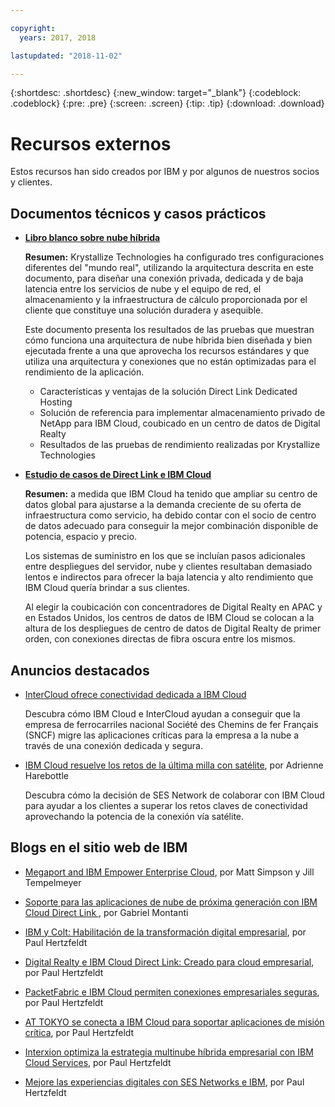 ```yaml
---

copyright:
  years: 2017, 2018

lastupdated: "2018-11-02"

---
```


{:shortdesc: .shortdesc}
{:new_window: target="_blank"}
{:codeblock: .codeblock}
{:pre: .pre}
{:screen: .screen}
{:tip: .tip}
{:download: .download}

# Recursos externos

Estos recursos han sido creados por IBM y por algunos de nuestros socios y clientes.

## Documentos técnicos y casos prácticos

* [**Libro blanco sobre nube híbrida**](https://public.dhe.ibm.com/cloud/bluemix/network/direct-link/ibm-hybrid-cloud-whitepaper.pdf)

    **Resumen:** Krystallize Technologies ha configurado tres configuraciones diferentes del "mundo real", utilizando la arquitectura descrita en este documento, para diseñar una conexión privada, dedicada y de baja latencia entre los servicios de nube y el equipo de red, el almacenamiento y la infraestructura de cálculo proporcionada por el cliente que constituye una solución duradera y asequible. 

    Este documento presenta los resultados de las pruebas que muestran cómo funciona una arquitectura de nube híbrida bien diseñada y bien ejecutada frente a una que aprovecha los recursos estándares y que utiliza una arquitectura y conexiones que no están optimizadas para el rendimiento de la aplicación.

     * Características y ventajas de la solución Direct Link Dedicated Hosting 
     * Solución de referencia para implementar almacenamiento privado de NetApp para IBM Cloud, coubicado en un centro de datos de Digital Realty 
     * Resultados de las pruebas de rendimiento realizadas por Krystallize Technologies


* [**Estudio de casos de Direct Link e IBM Cloud**](https://public.dhe.ibm.com/cloud/bluemix/network/direct-link/ibm-cloud-case-study.pdf)

    **Resumen:** a medida que IBM Cloud ha tenido que ampliar su centro de datos global para ajustarse a la demanda creciente de su oferta de infraestructura como servicio, ha debido contar con el socio de centro de datos adecuado para conseguir la mejor combinación disponible de potencia, espacio y precio.

    Los sistemas de suministro en los que se incluían pasos adicionales entre despliegues del servidor, nube y clientes resultaban demasiado lentos e indirectos para ofrecer la baja latencia y alto rendimiento que IBM Cloud quería brindar a sus clientes. 

    Al elegir la coubicación con concentradores de Digital Realty en APAC y en Estados Unidos, los centros de datos de IBM Cloud se colocan a la altura de los despliegues de centro de datos de Digital Realty de primer orden, con conexiones directas de fibra oscura entre los mismos.
    
## Anuncios destacados

* [InterCloud ofrece conectividad dedicada a IBM Cloud](https://info.intercloud.com/intercloud-offers-dedicated-connectivity-to-ibm-cloud)

    Descubra cómo IBM Cloud e InterCloud ayudan a conseguir que la empresa de ferrocarriles nacional Société des Chemins de fer Français (SNCF) migre las aplicaciones críticas para la empresa a la nube a través de una conexión dedicada y segura.
    
* [IBM Cloud resuelve los retos de la última milla con satélite](https://www.satellitetoday.com/mobility/2018/10/25/ibm-cloud-solves-last-mile-challenges-with-satellite/), por Adrienne Harebottle

    Descubra cómo la decisión de SES Network de colaborar con IBM Cloud para ayudar a los clientes a superar los retos claves de conectividad aprovechando la potencia de la conexión vía satélite.

## Blogs en el sitio web de IBM

* [Megaport and IBM Empower Enterprise Cloud](https://www.ibm.com/blogs/bluemix/2017/12/megaport-and-ibm-empower-enterprise-cloud/), por Matt Simpson y Jill Tempelmeyer

* [Soporte para las aplicaciones de nube de próxima generación con IBM Cloud Direct Link ](https://www.ibm.com/blogs/cloud-computing/2018/06/26/next-generation-cloud-apps-ibm-cloud-direct-link/), por Gabriel Montanti

* [IBM y Colt: Habilitación de la transformación digital empresarial](https://www.ibm.com/blogs/bluemix/2018/06/ibm-colt-enterprise-digital-transformation/), por Paul Hertzfeldt

* [Digital Realty e IBM Cloud Direct Link: Creado para cloud empresarial](https://www.ibm.com/blogs/bluemix/2018/07/digital-realty-ibm-cloud-direct-link-expand-network/), por Paul Hertzfeldt

* [PacketFabric e IBM Cloud permiten conexiones empresariales seguras](https://www.ibm.com/blogs/bluemix/2018/08/packetfabric-ibm-enable-secure-enterprise-connections/), por Paul Hertzfeldt

* [AT TOKYO se conecta a IBM Cloud para soportar aplicaciones de misión crítica](https://www.ibm.com/blogs/bluemix/2018/08/tokyo-connects-ibm-cloud-support-mission-critical-applications/), por Paul Hertzfeldt

* [Interxion optimiza la estrategia multinube híbrida empresarial con IBM Cloud Services](https://www.ibm.com/blogs/bluemix/2018/09/interxion-enterprise-ibm-cloud-services/), por Paul Hertzfeldt

* [Mejore las experiencias digitales con SES Networks e IBM](https://www.ibm.com/blogs/bluemix/2018/10/improve-digital-experiences-with-ses-networks-and-ibm/), por Paul Hertzfeldt
